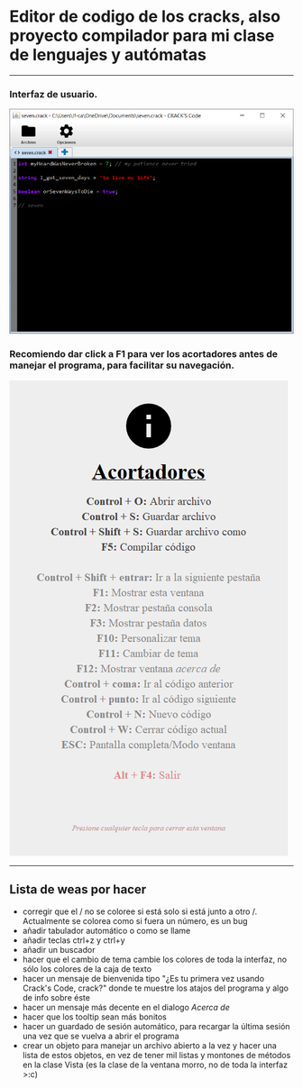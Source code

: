 # Editor de codigo de los cracks, also proyecto compilador para mi clase de lenguajes y autómatas
--------------------------------
### Interfaz de usuario.
![Imagen de la interfaz](/img/GUI.png)

### Recomiendo dar click a F1 para ver los acortadores antes de manejar el programa, para facilitar su navegación.
![Imagen los acortadores](/img/nuevaVentanaAyuda.png)


-----------------------------------
## Lista de weas por hacer
- corregir que el / no se coloree si está solo si está junto a otro /. Actualmente se colorea como si fuera un número, es un bug
- añadir tabulador automático o como se llame
- añadir teclas ctrl+z y ctrl+y
- añadir un buscador
- hacer que el cambio de tema cambie los colores de toda la interfaz, no sólo los colores de la caja de texto
- hacer un mensaje de bienvenida tipo "¿Es tu primera vez usando Crack's Code, crack?" donde te muestre los atajos del programa y algo de info sobre éste
- hacer un mensaje más decente en el dialogo <i>Acerca de</i>
- hacer que los tooltip	sean más bonitos
- hacer un guardado de sesión automático, para recargar la última sesión una vez que se vuelva a abrir el programa
- crear un objeto para manejar un archivo abierto a la vez y hacer una lista de estos objetos, en vez de tener mil listas y montones de métodos en la clase Vista (es la clase de la ventana morro, no de toda la interfaz >:c)